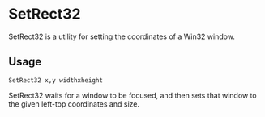 SetRect32
=========

SetRect32 is a utility for setting the coordinates of a Win32 window.

Usage
-----

    SetRect32 x,y widthxheight
    
SetRect32 waits for a window to be focused, and then sets that window to the
given left-top coordinates and size.